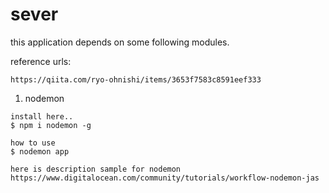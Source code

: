 # sever

this application depends on some following modules.

reference urls:
```
https://qiita.com/ryo-ohnishi/items/3653f7583c8591eef333
```

1. nodemon
```
install here..
$ npm i nodemon -g

how to use
$ nodemon app

here is description sample for nodemon
https://www.digitalocean.com/community/tutorials/workflow-nodemon-jas
```





